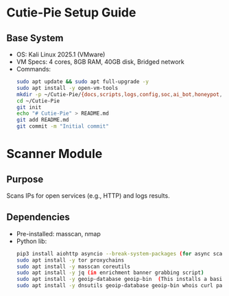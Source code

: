# Cutie-Pie Setup Guide
## Base System
- OS: Kali Linux 2025.1 (VMware)
- VM Specs: 4 cores, 8GB RAM, 40GB disk, Bridged network
- Commands:
  ```bash
  sudo apt update && sudo apt full-upgrade -y
  sudo apt install -y open-vm-tools
  mkdir -p ~/Cutie-Pie/{docs,scripts,logs,config,soc,ai_bot,honeypot,scanner,frontend,backend,security,storage}
  cd ~/Cutie-Pie
  git init
  echo "# Cutie-Pie" > README.md
  git add README.md
  git commit -m "Initial commit"


# Scanner Module
## Purpose
Scans IPs for open services (e.g., HTTP) and logs results.

## Dependencies
- Pre-installed: masscan, nmap
- Python lib:
  ```bash
  pip3 install aiohttp asyncio --break-system-packages (for async scanning)
  sudo apt install -y tor proxychains
  sudo apt install -y masscan coreutils
  sudo apt install -y jq (in enrichment banner grabbing script)
  sudo apt install -y geoip-database geoip-bin  (This installs a basic GeoIP database at /usr/share/GeoIP/GeoIP.dat)
  sudo apt install -y dnsutils geoip-database geoip-bin whois curl parallel jq
